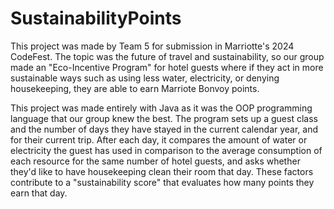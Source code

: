 # SustainabilityPoints

This project was made by Team 5 for submission in Marriotte's 2024 CodeFest. The topic was the future of travel and sustainability, so our group made an "Eco-Incentive Program" for hotel guests where if they act in more sustainable ways such as using less water, electricity, or denying housekeeping, they are able to earn Marriote Bonvoy points.

This project was made entirely with Java as it was the OOP programming language that our group knew the best. The program sets up a guest class and the number of days they have stayed in the current calendar year, and for their current trip. After each day, it compares the amount of water or electricity the guest has used in comparison to the average consumption of each resource for the same number of hotel guests, and asks whether they'd like to have housekeeping clean their room that day. These factors contribute to a "sustainability score" that evaluates how many points they earn that day.
